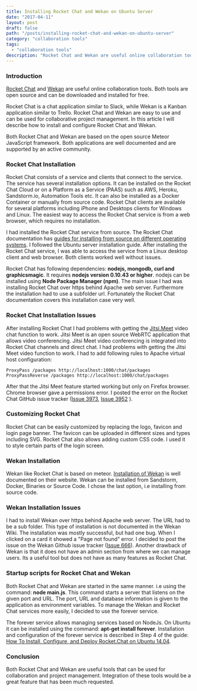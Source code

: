 ```yaml
---
title: Installing Rocket Chat and Wekan on Ubuntu Server
date: "2017-04-11"
layout: post
draft: false
path: "/posts/installing-rocket-chat-and-wekan-on-ubuntu-server"
category: "collaboration tools"
tags:
  - "collaboration tools"
description: "Rocket Chat and Wekan are useful online collaboration tools. Both tools are open source and can be downloaded and installed for free."
---
```


### Introduction

[Rocket Chat](https://rocket.chat/) and [Wekan](https://wekan.github.io/) are useful online collaboration tools. Both tools are open source and can be downloaded and installed for free.

Rocket Chat is a chat application similar to Slack, while Wekan is a Kanban application similar to Trello. Rocket Chat and Wekan are easy to use and can be used for collaborative project management. In this article I will describe how to install and configure Rocket Chat and Wekan.

Both Rocket Chat and Wekan are based on the open source Meteor JavaScript framework. Both applications are well documented and are supported by an active community.

### Rocket Chat Installation
Rocket Chat consists of a service and clients that connect to the service. The service has several installation options. It can be installed on the Rocket Chat Cloud or on a Platform as a Service (PAAS) such as AWS, Heroku, Sandstorm.io, Automation Tools etc. It can also be installed as a Docker Container or manually from source code. Rocket Chat clients are available for several platforms including iPhone and Desktops clients for Windows and Linux. The easiest way to access the Rocket Chat service is from a web browser, which requires no installation.

I had installed the Rocket Chat service from source. The Rocket Chat documentation has [guides for installing from source on different operating systems](https://rocket.chat/docs/installation/manual-installation/). I followed the Ubuntu server installation guide. After installing the Rocket Chat service, I was able to access the service from a Linux desktop client and web browser. Both clients worked well without issues.

Rocket Chat has following dependencies: **nodejs, mongodb, curl and graphicsmagic**. It requires **nodejs version 0.10.43 or higher**. nodejs can be installed using **Node Package Manager (npm)**. The main issue I had was installing Rocket Chat over https behind Apache web server. Furthermore the installation had to use a subfolder url. Fortunately the Rocket Chat documentation covers this installation case very well.

### Rocket Chat Installation Issues
After installing Rocket Chat I had problems with getting the [Jitsi.Meet](https://jitsi.org/Projects/JitsiMeet) video chat function to work. Jitsi Meet is an open source WebRTC application that allows video conferencing. Jitsi Meet video conferencing is integrated into Rocket Chat channels and direct chat. I had problems with getting the Jitsi Meet video function to work. I had to add following rules to Apache virtual host configuration:

```
ProxyPass /packages http://localhost:1000/chat/packages
ProxyPassReverse /packages http://localhost:1000/chat/packages
```

After that the Jitsi Meet feature started working but only on Firefox browser. Chrome browser gave a permissions error. I posted the error on the Rocket Chat GitHub issue tracker ([Issue 3973](https://github.com/RocketChat/Rocket.Chat/issues/3973), [Issue 3952](https://github.com/RocketChat/Rocket.Chat/issues/3952) ).

### Customizing Rocket Chat
Rocket Chat can be easily customized by replacing the logo, favicon and login page banner. The favicon can be uploaded in different sizes and types including SVG. Rocket Chat also allows adding custom CSS code. I used it to style certain parts of the login screen.

### Wekan Installation
Wekan like Rocket Chat is based on meteor. [Installation of Wekan](https://github.com/wekan/wekan/wiki/Install-and-Update) is well documented on their website. Wekan can be installed from Sandstorm, Docker, Binaries or Source Code. I chose the last option, i.e installing from source code.

### Wekan Installation Issues
I had to install Wekan over https behind Apache web server. The URL had to be a sub folder. This type of installation is not documented in the Wekan Wiki. The installation was mostly successful, but had one bug. When I clicked on a card it showed a "Page not found" error. I decided to post the issue on the Wekan Github issue tracker ([Issue 666](https://github.com/wekan/wekan/issues/666)). Another drawback of Wekan is that it does not have an admin section from where we can manage users. Its a useful tool but does not have as many features as Rocket Chat.

### Startup scripts for Rocket Chat and Wekan
Both Rocket Chat and Wekan are started in the same manner. i.e using the command: **node main.js**. This  command starts a server that listens on the given port and URL. The port, URL and database information is given to the application as environment variables. To manage the Wekan and Rocket Chat services more easily, I decided to use the forever service.

The forever service allows managing services based on NodeJs. On Ubuntu it can be installed using the command: **apt-get install forever**. Installation and configuration of the forever service is described in Step 4 of the guide: [How To Install, Configure, and Deploy Rocket.Chat on Ubuntu 14.04](https://www.digitalocean.com/community/tutorials/how-to-install-configure-and-deploy-rocket-chat-on-ubuntu-14-04).

### Conclusion
Both Rocket Chat and Wekan are useful tools that can be used for collaboration and project management. Integration of these tools would be a great feature that has been much requested.
